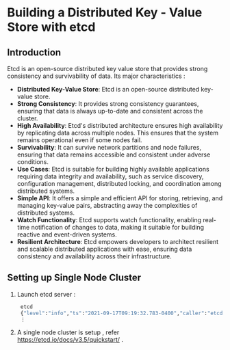 # Building a Distributed Key - Value Store with etcd

## Introduction

Etcd is an open-source distributed key value store that provides strong consistency and survivability of data. Its major characteristics :

- **Distributed Key-Value Store**: Etcd is an open-source distributed key-value store.
- **Strong Consistency**: It provides strong consistency guarantees, ensuring that data is always up-to-date and consistent across the cluster.
- **High Availability**: Etcd's distributed architecture ensures high availability by replicating data across multiple nodes. This ensures that the system remains operational even if some nodes fail.
- **Survivability**: It can survive network partitions and node failures, ensuring that data remains accessible and consistent under adverse conditions.
- **Use Cases**: Etcd is suitable for building highly available applications requiring data integrity and availability, such as service discovery, configuration management, distributed locking, and coordination among distributed systems.
- **Simple API**: It offers a simple and efficient API for storing, retrieving, and managing key-value pairs, abstracting away the complexities of distributed systems.
- **Watch Functionality**: Etcd supports watch functionality, enabling real-time notification of changes to data, making it suitable for building reactive and event-driven systems.
- **Resilient Architecture**: Etcd empowers developers to architect resilient and scalable distributed applications with ease, ensuring data consistency and availability across their infrastructure.

## Setting up Single Node Cluster

1. Launch etcd server :

   ```bash
    etcd
    {"level":"info","ts":"2021-09-17T09:19:32.783-0400","caller":"etcdmain/etcd.go:72","msg":... }
    ⋮
   ```

2. A single node cluster is setup , refer https://etcd.io/docs/v3.5/quickstart/ .

